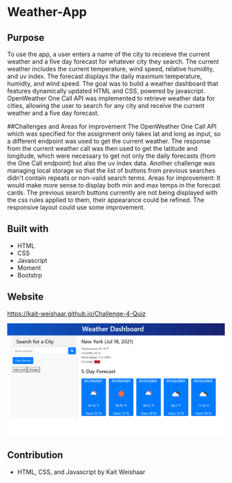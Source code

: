 # Weather-App

## Purpose
To use the app, a user enters a name of the city to receieve the current weather and a five day forecast for whatever city they search. The current weather includes the current temperature, wind speed, relative humidity, and uv index. The forecast displays the daily maximum temperature, humidty, and wind speed. The goal was to build a weather dashboard that features dynamically updated HTML and CSS, powered by javascript. OpenWeather One Call API was implemented to retrieve weather data for cities, allowing the user to search for any city and receive the current weather and a five day forecast.


##Challenges and Areas for improvement
The OpenWeather One Call API which was specified for the assignment only takes lat and long as input, so a different endpoint was used to get the current weather. The response from the current weather call was then used to get the latitude and longitude, which were necessary to get not only the daily forecasts (from the One Call endpoint) but also the uv index data. Another challenge was managing local storage so that the list of buttons from previous searches didn't contain repeats or non-valid search terms.
Areas for improvement:
It would make more sense to display both min and max temps in the forecast cards.
The previous search buttons currently are not being displayed with the css rules applied to them, their appearance could be refined.
The responsive layout could use some improvement.


## Built with
* HTML
* CSS
* Javascript
* Moment
* Bootstrp

## Website
https://kait-weishaar.github.io/Challenge-4-Quiz

![Image of quiz](./assets/Capture.png)


## Contribution
* HTML, CSS, and Javascript by Kait Weishaar
